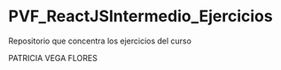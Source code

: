 # PVF_ReactJSIntermedio_Ejercicios
Repositorio que concentra los ejercicios del curso

PATRICIA VEGA FLORES
